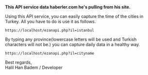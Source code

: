 **This API  service data haberler.com he's pulling from his site.**

Using this API service, you can easily capture the time of the cities in Turkey. All you have to do is use it as follows.

`https://localhost/ezanapi.php?il=istanbul`

By typing any province(lowercase letters will be used and Turkish characters will not be.) you can capture daily data in a healthy way.

`https://localhost/ezanapi.php?il=cityname`

Best regards, <br>
Halil Han Badem / Developer
